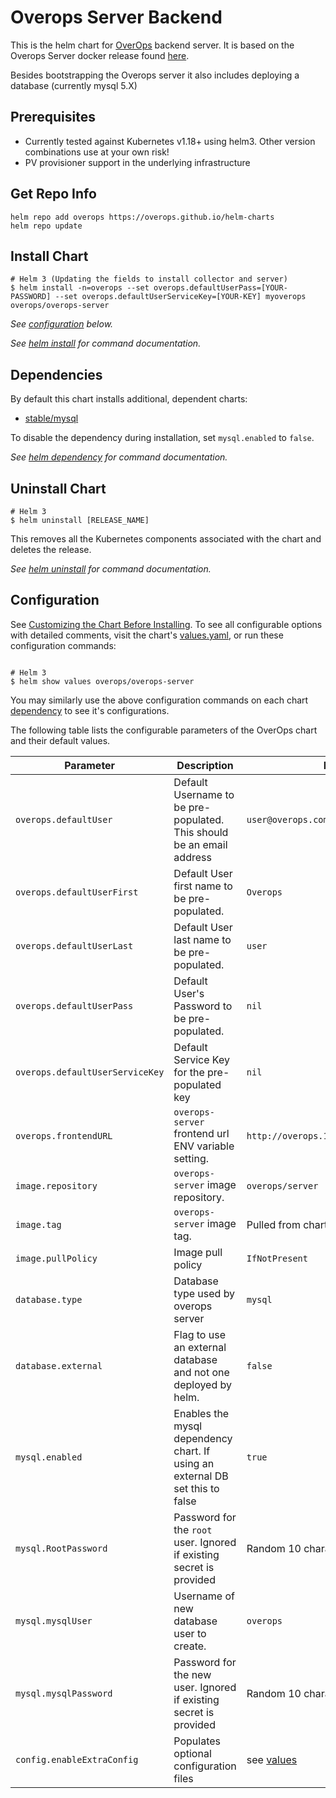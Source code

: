 # Overops Server Backend
This is the helm chart for [OverOps](https://www.overops.com/) backend server. It is based on the Overops Server docker release found [here](https://hub.docker.com/r/overops/server). 

Besides bootstrapping the Overops server it also includes deploying a database (currently mysql 5.X) 

## Prerequisites

* Currently tested against Kubernetes v1.18+ using helm3. Other version combinations use at your own risk!
* PV provisioner support in the underlying infrastructure

## Get Repo Info
```
helm repo add overops https://overops.github.io/helm-charts
helm repo update
```

## Install Chart
```console
# Helm 3 (Updating the fields to install collector and server)
$ helm install -n=overops --set overops.defaultUserPass=[YOUR-PASSWORD] --set overops.defaultUserServiceKey=[YOUR-KEY] myoverops overops/overops-server
```

_See [configuration](#configuration) below._

_See [helm install](https://helm.sh/docs/helm/helm_install/) for command documentation._

## Dependencies

By default this chart installs additional, dependent charts:

- [stable/mysql](https://github.com/helm/charts/tree/master/stable/mysql)

To disable the dependency during installation, set `mysql.enabled` to `false`. 

_See [helm dependency](https://helm.sh/docs/helm/helm_dependency/) for command documentation._

## Uninstall Chart

```console
# Helm 3
$ helm uninstall [RELEASE_NAME]
```

This removes all the Kubernetes components associated with the chart and deletes the release.

_See [helm uninstall](https://helm.sh/docs/helm/helm_uninstall/) for command documentation._

## Configuration

See [Customizing the Chart Before Installing](https://helm.sh/docs/intro/using_helm/#customizing-the-chart-before-installing). To see all configurable options with detailed comments, visit the chart's [values.yaml](./values.yaml), or run these configuration commands:

```console

# Helm 3
$ helm show values overops/overops-server
```

You may similarly use the above configuration commands on each chart [dependency](#dependencies) to see it's configurations.

The following table lists the configurable parameters of the OverOps chart and their default values.

| Parameter                                    | Description                                                                                  | Default                                              |
| -------------------------------------------- | -------------------------------------------------------------------------------------------- | ---------------------------------------------------- |
| `overops.defaultUser`                        | Default Username to be pre-populated. This should be an email address                        | `user@overops.com`                                   |
| `overops.defaultUserFirst`                   | Default User first name to be pre-populated.                                                 | `Overops`                                            |
| `overops.defaultUserLast`                    | Default User last name to be pre-populated.                                                  | `user`                                               |
| `overops.defaultUserPass`                    | Default User's Password to be pre-populated.                                                 | `nil`                                                |
| `overops.defaultUserServiceKey`              | Default Service Key for the pre-populated key                                                | `nil`                                                |
| `overops.frontendURL`                        | `overops-server` frontend url ENV variable setting.                                          | `http://overops.127.0.0.1.nip.io:8080/`              |
| `image.repository`                           | `overops-server` image repository.                                                           | `overops/server`                                     |
| `image.tag`                                  | `overops-server` image tag.                                                                  |  Pulled from chart.yaml                              |
| `image.pullPolicy`                           | Image pull policy                                                                            | `IfNotPresent`                                       |
| `database.type`                              | Database type used by overops server                                                         | `mysql`                                              |
| `database.external`                          | Flag to use an external database and not one deployed by helm.                               | `false`                                              |
| `mysql.enabled`                              | Enables the mysql dependency chart. If using an external DB set this to false                | `true`                                               | 
| `mysql.RootPassword`                         | Password for the `root` user. Ignored if existing secret is provided                         | Random 10 characters                                 |
| `mysql.mysqlUser`                            | Username of new database user to create.                                                      | `overops`                                            |
| `mysql.mysqlPassword`                        | Password for the new user. Ignored if existing secret is provided                            | Random 10 characters                                 |
| `config.enableExtraConfig`                   | Populates optional configuration files                                                       | see [values](values.yaml)                            |
